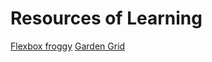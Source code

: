 # Resources of Learning

[Flexbox froggy](https://flexboxfroggy.com/)
[Garden Grid](https://cssgridgarden.com/)